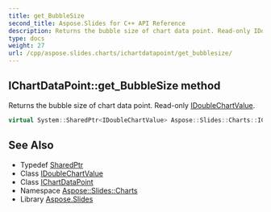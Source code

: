 ```yaml
---
title: get_BubbleSize
second_title: Aspose.Slides for C++ API Reference
description: Returns the bubble size of chart data point. Read-only IDoubleChartValue.
type: docs
weight: 27
url: /cpp/aspose.slides.charts/ichartdatapoint/get_bubblesize/
---
```

## IChartDataPoint::get_BubbleSize method


Returns the bubble size of chart data point. Read-only [IDoubleChartValue](../../idoublechartvalue/).

```cpp
virtual System::SharedPtr<IDoubleChartValue> Aspose::Slides::Charts::IChartDataPoint::get_BubbleSize()=0
```

## See Also

* Typedef [SharedPtr](../../../system/sharedptr/)
* Class [IDoubleChartValue](../../idoublechartvalue/)
* Class [IChartDataPoint](../)
* Namespace [Aspose::Slides::Charts](../../)
* Library [Aspose.Slides](../../../)

